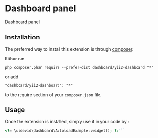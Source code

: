 Dashboard panel
===============
Dashboard panel

Installation
------------

The preferred way to install this extension is through [composer](http://getcomposer.org/download/).

Either run

```
php composer.phar require --prefer-dist dashboard/yii2-dashboard "*"
```

or add

```
"dashboard/yii2-dashboard": "*"
```

to the require section of your `composer.json` file.


Usage
-----

Once the extension is installed, simply use it in your code by  :

```php
<?= \uzdevid\dashboard\AutoloadExample::widget(); ?>```